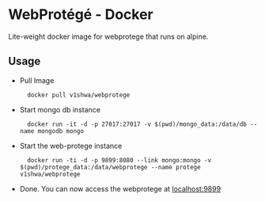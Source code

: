 # WebProtégé - Docker
Lite-weight docker image for webprotege that runs on alpine.

## Usage
- Pull Image

        docker pull v1shwa/webprotege
- Start mongo db instance

        docker run -it -d -p 27017:27017 -v $(pwd)/mongo_data:/data/db --name mongodb mongo
- Start the web-protege instance

        docker run -ti -d -p 9899:8080 --link mongo:mongo -v $(pwd)/protege_data:/data/webprotege --name protege v1shwa/webprotege

- Done. You can now access the webprotege at [localhost:9899](http://localhost:9899/) 